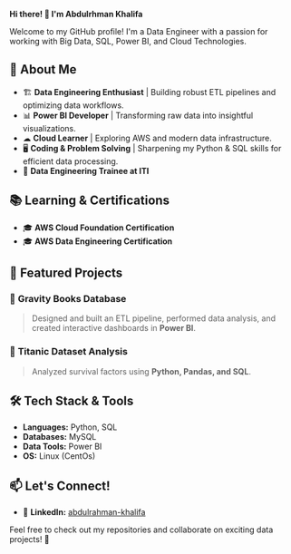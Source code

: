 **Hi there! 👋 I'm Abdulrhman Khalifa**

Welcome to my GitHub profile! I'm a Data Engineer with a passion for working with Big Data, SQL, Power BI, and Cloud Technologies.

## 🚀 About Me
- 🏗 **Data Engineering Enthusiast** | Building robust ETL pipelines and optimizing data workflows.
- 📊 **Power BI Developer** | Transforming raw data into insightful visualizations.
- ☁ **Cloud Learner** | Exploring AWS and modern data infrastructure.
- 🖥 **Coding & Problem Solving** | Sharpening my Python & SQL skills for efficient data processing.
- 📖 **Data Engineering Trainee at ITI**

## 📚 Learning & Certifications
- 🎓 **AWS Cloud Foundation Certification**
- 🎓 **AWS Data Engineering Certification**

## 📌 Featured Projects
### 🔹 **Gravity Books Database**
> Designed and built an ETL pipeline, performed data analysis, and created interactive dashboards in **Power BI**.

### 🔹 **Titanic Dataset Analysis**
> Analyzed survival factors using **Python, Pandas, and SQL**.

## 🛠 Tech Stack & Tools
- **Languages:** Python, SQL
- **Databases:** MySQL
- **Data Tools:** Power BI
- **OS:** Linux (CentOs)

## 📫 Let's Connect!
- 💼 **LinkedIn:** [abdulrahman-khalifa](https://www.linkedin.com/in/abdulrahman-khalifa/)


Feel free to check out my repositories and collaborate on exciting data projects! 🚀

